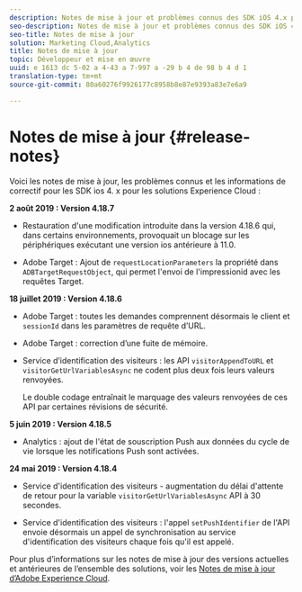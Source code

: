 ```yaml
---
description: Notes de mise à jour et problèmes connus des SDK iOS 4.x pour les solutions Experience Cloud.
seo-description: Notes de mise à jour et problèmes connus des SDK iOS 4.x pour les solutions Experience Cloud.
seo-title: Notes de mise à jour
solution: Marketing Cloud,Analytics
title: Notes de mise à jour
topic: Développeur et mise en œuvre
uuid: e 1613 dc 5-02 a 4-43 a 7-997 a -29 b 4 de 98 b 4 d 1
translation-type: tm+mt
source-git-commit: 80a60276f9926177c8958b8e87e9393a83e7e6a9

---
```



# Notes de mise à jour {#release-notes}

Voici les notes de mise à jour, les problèmes connus et les informations de correctif pour les SDK ios 4. x pour les solutions Experience Cloud :

**2 août 2019 : Version 4.18.7**

* Restauration d'une modification introduite dans la version 4.18.6 qui, dans certains environnements, provoquait un blocage sur les périphériques exécutant une version ios antérieure à 11.0.

* Adobe Target : Ajout de `requestLocationParameters` la propriété dans `ADBTargetRequestObject`, qui permet l'envoi de l'impressionid avec les requêtes Target.

**18 juillet 2019 : Version 4.18.6**

* Adobe Target : toutes les demandes comprennent désormais le client et `sessionId` dans les paramètres de requête d’URL.
* Adobe Target : correction d’une fuite de mémoire.
* Service d’identification des visiteurs : les API `visitorAppendToURL` et `visitorGetUrlVariablesAsync` ne codent plus deux fois leurs valeurs renvoyées.

   Le double codage entraînait le marquage des valeurs renvoyées de ces API par certaines révisions de sécurité.

**5 juin 2019 : Version 4.18.5**

* Analytics : ajout de l'état de souscription Push aux données du cycle de vie lorsque les notifications Push sont activées.

**24 mai 2019 : Version 4.18.4**

* Service d'identification des visiteurs - augmentation du délai d'attente de retour pour la variable
   `visitorGetUrlVariablesAsync` API à 30 secondes.

* Service d'identification des visiteurs : l'appel `setPushIdentifier` de l'API envoie désormais un appel de synchronisation au service d'identification des visiteurs chaque fois qu'il est appelé.

Pour plus d’informations sur les notes de mise à jour des versions actuelles et antérieures de l’ensemble des solutions, voir les [Notes de mise à jour d’Adobe Experience Cloud](https://marketing.adobe.com/resources/help/en_US/whatsnew/).
